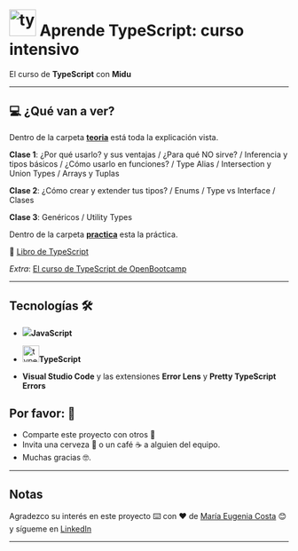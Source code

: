 # <img width="48" height="48" src="https://img.icons8.com/color/48/typescript.png" alt="typescript"/> Aprende TypeScript: curso intensivo

El curso de **TypeScript** con **Midu**

---


## :computer: ¿Qué van a ver?

Dentro de la carpeta [**teoria**](https://github.com/eugenia1984/aprende-TypeScript-curso-intensivo/tree/main/teoria) está toda la explicación vista.

**Clase 1**: ¿Por qué usarlo? y sus ventajas / ¿Para qué NO sirve? / Inferencia y tipos básicos / ¿Cómo usarlo en funciones? / Type Alias / Intersection y Union Types / Arrays y Tuplas

**Clase 2**: ¿Cómo crear y extender tus tipos? / Enums / Type vs Interface / Clases 

**Clase 3**: Genéricos / Utility Types

Dentro de la carpeta [**practica**](https://github.com/eugenia1984/aprende-TypeScript-curso-intensivo/tree/main/practica) esta la práctica.

:book: [Libro de TypeScript](https://github.com/gibbok/typescript-book)

*Extra*: [El curso de TypeScript de OpenBootcamp](https://github.com/eugenia1984/aprende-TypeScript-curso-intensivo/tree/main/open_bootcamp)

---


## Tecnologías 🛠️



- <img src="https://img.icons8.com/color/30/null/javascript--v1.png"/>**JavaScript** 

- <img width="30" height="30" src="https://img.icons8.com/color/30/typescript.png" alt="typescript"/>**TypeScript**

- **Visual Studio Code** y las extensiones **Error Lens** y **Pretty TypeScript Errors**


## Por favor: 🎁

* Comparte este proyecto con otros 📢
* Invita una cerveza 🍺 o un café ☕ a alguien del equipo.
* Muchas gracias 🤓.

---

## Notas

Agradezco su interés en este proyecto ⌨️ con ❤️ de [María Eugenia Costa](https://github.com/eugenia1984) 😊 y sígueme en [LinkedIn](http://www.linkedin.com/in/maríaeugeniacosta)


---
